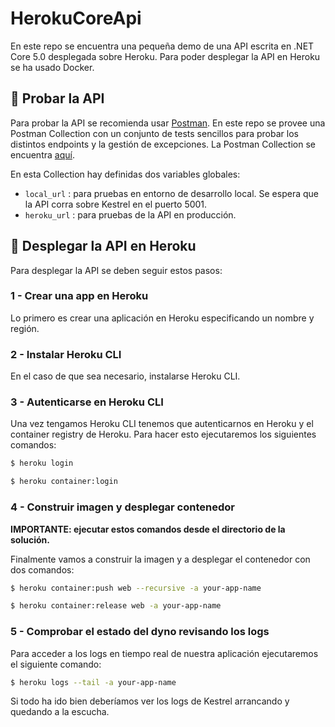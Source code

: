 # HerokuCoreApi
En este repo se encuentra una pequeña demo de una API escrita en .NET Core 5.0 desplegada sobre Heroku. Para poder desplegar la API en Heroku se ha usado Docker.

## 🧪 Probar la API
Para probar la API se recomienda usar [Postman](https://www.postman.com/). En este repo se provee una Postman Collection con un conjunto de tests sencillos para probar los distintos endpoints y la gestión de excepciones. La Postman Collection se encuentra [aquí](https://github.com/JoanRosell/HerokuCoreApi/blob/main/HerokuCoreApi/Postman/).

En esta Collection hay definidas dos variables globales:
- `local_url` : para pruebas en entorno de desarrollo local. Se espera que la API corra sobre Kestrel en el puerto 5001.
- `heroku_url` : para pruebas de la API en producción.

## 🚀 Desplegar la API en Heroku
Para desplegar la API se deben seguir estos pasos:
### 1 - Crear una app en Heroku
Lo primero es crear una aplicación en Heroku especificando un nombre y región.

### 2 - Instalar Heroku CLI
En el caso de que sea necesario, instalarse Heroku CLI.

### 3 - Autenticarse en Heroku CLI
Una vez tengamos Heroku CLI tenemos que autenticarnos en Heroku y el container registry de Heroku. Para hacer esto ejecutaremos los siguientes comandos:

```bash
$ heroku login
```
```bash
$ heroku container:login
```

### 4 - Construir imagen y desplegar contenedor
**IMPORTANTE: ejecutar estos comandos desde el directorio de la solución.**

Finalmente vamos a construir la imagen y a desplegar el contenedor con dos comandos:
```bash
$ heroku container:push web --recursive -a your-app-name
```
```bash
$ heroku container:release web -a your-app-name
```

### 5 - Comprobar el estado del dyno revisando los logs
Para acceder a los logs en tiempo real de nuestra aplicación ejecutaremos el siguiente comando:
```bash
$ heroku logs --tail -a your-app-name
```

Si todo ha ido bien deberíamos ver los logs de Kestrel arrancando y quedando a la escucha.
